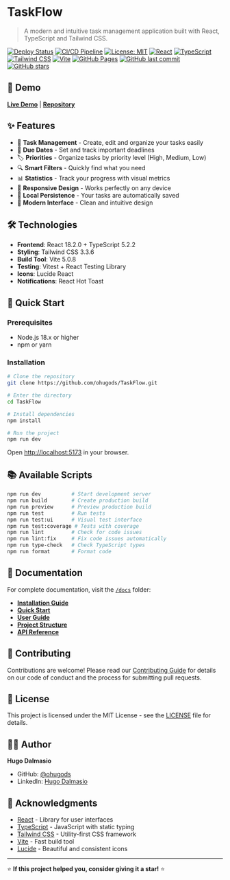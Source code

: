 # TaskFlow

> A modern and intuitive task management application built with React, TypeScript and Tailwind CSS.

[![Deploy Status](https://github.com/ohugods/TaskFlow/workflows/Deploy%20to%20GitHub%20Pages/badge.svg)](https://github.com/ohugods/TaskFlow/actions)
[![CI/CD Pipeline](https://github.com/ohugods/TaskFlow/workflows/CI/CD%20Pipeline/badge.svg)](https://github.com/ohugods/TaskFlow/actions)
[![License: MIT](https://img.shields.io/badge/License-MIT-yellow.svg)](https://opensource.org/licenses/MIT)
[![React](https://img.shields.io/badge/React-18.2.0-blue.svg)](https://reactjs.org/)
[![TypeScript](https://img.shields.io/badge/TypeScript-5.2.2-blue.svg)](https://www.typescriptlang.org/)
[![Tailwind CSS](https://img.shields.io/badge/Tailwind_CSS-3.3.6-blue.svg)](https://tailwindcss.com/)
[![Vite](https://img.shields.io/badge/Vite-5.0.8-purple.svg)](https://vitejs.dev/)
[![GitHub Pages](https://img.shields.io/badge/GitHub%20Pages-Live-green.svg)](https://ohugods.github.io/TaskFlow)
[![GitHub last commit](https://img.shields.io/github/last-commit/ohugods/TaskFlow)](https://github.com/ohugods/TaskFlow)
[![GitHub stars](https://img.shields.io/github/stars/ohugods/TaskFlow?style=social)](https://github.com/ohugods/TaskFlow)

## 🚀 Demo

[**Live Demo**](https://ohugods.github.io/TaskFlow) | [**Repository**](https://github.com/ohugods/TaskFlow)

## ✨ Features

- 🎯 **Task Management** - Create, edit and organize your tasks easily
- 📅 **Due Dates** - Set and track important deadlines
- 🏷️ **Priorities** - Organize tasks by priority level (High, Medium, Low)
- 🔍 **Smart Filters** - Quickly find what you need
- 📊 **Statistics** - Track your progress with visual metrics
- 📱 **Responsive Design** - Works perfectly on any device
- 💾 **Local Persistence** - Your tasks are automatically saved
- 🎨 **Modern Interface** - Clean and intuitive design

## 🛠️ Technologies

- **Frontend**: React 18.2.0 + TypeScript 5.2.2
- **Styling**: Tailwind CSS 3.3.6
- **Build Tool**: Vite 5.0.8
- **Testing**: Vitest + React Testing Library
- **Icons**: Lucide React
- **Notifications**: React Hot Toast

## 🚀 Quick Start

### Prerequisites

- Node.js 18.x or higher
- npm or yarn

### Installation

```bash
# Clone the repository
git clone https://github.com/ohugods/TaskFlow.git

# Enter the directory
cd TaskFlow

# Install dependencies
npm install

# Run the project
npm run dev
```

Open [http://localhost:5173](http://localhost:5173) in your browser.

## 📚 Available Scripts

```bash
npm run dev          # Start development server
npm run build        # Create production build
npm run preview      # Preview production build
npm run test         # Run tests
npm run test:ui      # Visual test interface
npm run test:coverage # Tests with coverage
npm run lint         # Check for code issues
npm run lint:fix     # Fix code issues automatically
npm run type-check   # Check TypeScript types
npm run format       # Format code
```

## 📖 Documentation

For complete documentation, visit the [`/docs`](docs/) folder:

- [**Installation Guide**](docs/getting-started/installation.md)
- [**Quick Start**](docs/getting-started/quick-start.md)
- [**User Guide**](docs/user-guide/features.md)
- [**Project Structure**](docs/developer/project-structure.md)
- [**API Reference**](docs/api/overview.md)

## 🤝 Contributing

Contributions are welcome! Please read our [Contributing Guide](docs/developer/contributing.md) for details on our code of conduct and the process for submitting pull requests.

## 📄 License

This project is licensed under the MIT License - see the [LICENSE](docs/developer/license.md) file for details.

## 👨‍💻 Author

**Hugo Dalmasio**

- GitHub: [@ohugods](https://github.com/ohugods)
- LinkedIn: [Hugo Dalmasio](https://linkedin.com/in/hugods)

## 🙏 Acknowledgments

- [React](https://reactjs.org/) - Library for user interfaces
- [TypeScript](https://www.typescriptlang.org/) - JavaScript with static typing
- [Tailwind CSS](https://tailwindcss.com/) - Utility-first CSS framework
- [Vite](https://vitejs.dev/) - Fast build tool
- [Lucide](https://lucide.dev/) - Beautiful and consistent icons

---

⭐ **If this project helped you, consider giving it a star!** ⭐
